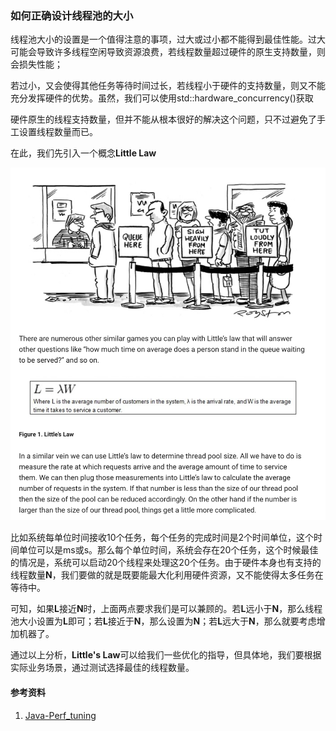 ### 如何正确设计线程池的大小

线程池大小的设置是一个值得注意的事项，过大或过小都不能得到最佳性能。过大可能会导致许多线程空闲导致资源浪费，若线程数量超过硬件的原生支持数量，则会损失性能；

若过小，又会使得其他任务等待时间过长，若线程小于硬件的支持数量，则又不能充分发挥硬件的优势。虽然，我们可以使用std::hardware_concurrency()获取

硬件原生的线程支持数量，但并不能从根本很好的解决这个问题，只不过避免了手工设置线程数量而已。



在此，我们先引入一个概念**Little Law**

![Java-Perf-Tuning](./images/Little_law.png)

比如系统每单位时间接收10个任务，每个任务的完成时间是2个时间单位，这个时间单位可以是ms或s。那么每个单位时间，系统会存在20个任务，这个时候最佳的情况是，系统可以启动20个线程来处理这20个任务。由于硬件本身也有支持的线程数量**N**，我们要做的就是既要能最大化利用硬件资源，又不能使得太多任务在等待中。

可知，如果**L**接近**N**时，上面两点要求我们是可以兼顾的。若**L**远小于**N**，那么线程池大小设置为**L**即可；若**L**接近于**N**，那么设置为**N**；若**L**远大于**N**，那么就要考虑增加机器了。

通过以上分析，**Little's Law**可以给我们一些优化的指导，但具体地，我们要根据实际业务场景，通过测试选择最佳的线程数量。



#### 参考资料

1. [Java-Perf_tuning](https://www.infoq.com/articles/Java-Thread-Pool-Performance-Tuning/)


